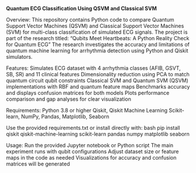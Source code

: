 **Quantum ECG Classification Using QSVM and Classical SVM**

Overview:
This repository contains Python code to compare Quantum Support Vector Machines (QSVM) and Classical Support Vector Machines (SVM) for multi-class classification of simulated ECG signals. The project is part of the research titled:
“Qubits Meet Heartbeats: A Python Reality Check for Quantum ECG”
The research investigates the accuracy and limitations of quantum machine learning for arrhythmia detection using Python and Qiskit simulators.

Features:
Simulates ECG dataset with 4 arrhythmia classes (AFIB, GSVT, SB, SR) and 11 clinical features
Dimensionality reduction using PCA to match quantum circuit qubit constraints
Classical SVM and Quantum SVM (QSVM) implementations with RBF and quantum feature maps
Benchmarks accuracy and displays confusion matrices for both models
Plots performance comparison and gap analyses for clear visualization

Requirements:
Python 3.8 or higher
Qiskit, Qiskit Machine Learning
Scikit-learn, NumPy, Pandas, Matplotlib, Seaborn

Use the provided requirements.txt or install directly with:
bash
pip install qiskit qiskit-machine-learning scikit-learn pandas numpy matplotlib seaborn

Usage:
Run the provided Jupyter notebook or Python script
The main experiment runs with qubit configurations
Adjust dataset size or feature maps in the code as needed
Visualizations for accuracy and confusion matrices will be generated

